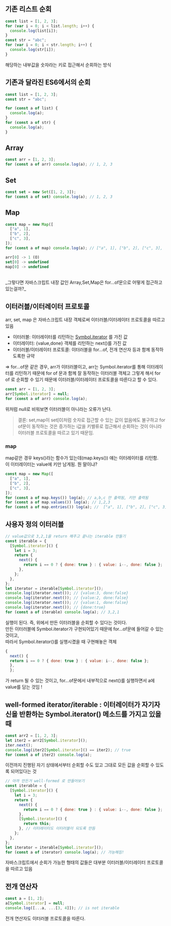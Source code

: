 ## 기존 리스트 순회

```javascript
const list = [1, 2, 3];
for (var i = 0; i < list.length; i++) {
  console.log(list[i]);
}
const str = "abc";
for (var i = 0; i < str.length; i++) {
  console.log(str[i]);
}
```

해당하는 내부값을 숫자라는 키로 접근해서 순회하는 방식

## 기존과 달라진 ES6에서의 순회

```javascript
const list = [1, 2, 3];
const str = "abc";

for (const a of list) {
  console.log(a);
}
for (const a of str) {
  console.log(a);
}
```

## Array

```javascript
const arr = [1, 2, 3];
for (const a of arr) console.log(a); // 1, 2, 3
```

## Set

```javascript
const set = new Set([1, 2, 3]);
for (const a of set) console.log(a); // 1, 2, 3
```

## Map

```javascript
const map = new Map([
  ["a", 1],
  ["b", 2],
  ["c", 3],
]);
for (const a of map) console.log(a); // ["a", 1], ["b", 2], ["c", 3],
```

```javascript
arr[0] -> 1 (O)
set[0] -> undefined
map[0] -> undefined
```

</br>
_그렇다면 자바스크립트 내장 값인 Array,Set,Map은 for...of문으로 어떻게 접근하고 있는걸까?_ </br>

## 이터러블/이터레이터 프로토콜

arr, set, map 은 자바스크립트 내장 객체로써 이터러블/이터레이터 프로토콜을 따르고있음</br>

- 이터러블: 이터레이터를 리턴하는 [Symbol.iterator]() 를 가진 값
- 이터레이터: {value,done} 객체를 리턴하는 next()를 가진 값
- 이터러블/이터레이터 프로토콜: 이터러블을 for...of, 전개 연산자 등과 함께 동작하도록한 규약

=> for...of문 같은 경우, arr가 이터러블이고, arr는 Symbol.iterator를 통해 이터레이터를 리턴하기 때문에 for of 문과 함께 잘 동작하는 이터러블 객체고 그렇게 해서 for of 로 순회할 수 있기 때문에 이터러블/이터레이터 프로토콜을 따른다고 할 수 있다.

```javascript
const arr = [1, 2, 3];
arr[Symbol.iterator] = null;
for (const a of arr) console.log(a);
```

위처럼 null로 비워보면 이터러블이 아니라는 오류가 난다.

> 결론: set,map이 set[0]처럼 숫자로 접근할 수 있는 값이 없음에도 불구하고 for of문이 동작하는 것은 증가하는 i값을 키밸류로 접근해서 순회하는 것이 아니라 이터러블 프로토콜을 따르고 있기 때문임.

### map

map같은 경우 keys()라는 함수가 있는데(map.keys()) 얘는 이터레이터를 리턴함.</br>
이 이터레이터는 value에 키만 남게됨.
뭔 말이냐?

```javascript
const map = new Map([
  ["a", 1],
  ["b", 2],
  ["c", 3],
]);
for (const a of map.keys()) log(a); // a,b,c 만 출력됨, 키만 출력됨
for (const a of map.values()) log(a); // 1,2,3
for (const a of map.entries()) log(a); //  ["a", 1], ["b", 2], ["c", 3]
```

## 사용자 정의 이터러블

```javascript
// value값으로 3,2,1을 return 해주고 끝나는 iterable 만들기
const iterable = {
  [Symbol.iterator]() {
    let i = 3;
    return {
      next() {
        return i == 0 ? { done: true } : { value: i--, done: false };
      },
    };
  },
};
let iterator = iterable[Symbol.iterator]();
console.log(iterator.next()); // {value:3, done:false}
console.log(iterator.next()); // {value:2, done:false}
console.log(iterator.next()); // {value:1, done:false}
console.log(iterator.next()); // {done:true}
for (const a of iterable) console.log(a); // 3,2,1
```

실행이 된다. 즉, 위에서 만든 이터러블을 순회할 수 있다는 것이다. </br>
만든 이터러블에 Symbol.iterator가 구현되어있기 때문에 for...of문에 들어갈 수 있는 것이고, </br>
따라서 Symbol.iterator()를 실행시켰을 때 구현해놓은 객체

```javascript
{
  next() {
  return i == 0 ? { done: true } : { value: i--, done: false };
  },
  };
```

가 return 될 수 있는 것이고,
for...of문에서 내부적으로 next()를 실행하면서 a에 value를 담는 것임 !

## well-formed iterator/iterable : 이터레이터가 자기자신을 반환하는 Symbol.iterator() 메소드를 가지고 있을 때

```javascript
const arr2 = [1, 2, 3];
let iter2 = arr2[Symbol.iterator]();
iter.next();
console.log(iter2[Symbol.iterator]() == iter2); // true
for (const a of iter2) console.log(a);
```

이전까지 진행된 자기 상태에서부터 순회할 수도 있고 그대로 모든 값을 순회할 수 있도록 되어있다는 것

```javascript
// 아까 만든거 well-formed 로 만들어보기
const iterable = {
  [Symbol.iterator]() {
    let i = 3;
    return {
      next() {
        return i == 0 ? { done: true } : { value: i--, done: false };
      },
      [Symbol.iterator]() {
        return this;
      }, // 이터레이터도 이터러블이 되도록 만듬
    };
  },
};
let iterator = iterable[Symbol.iterator]();
for (const a of iterator) console.log(a); // 가능해짐!
```

자바스크립트에서 순회가 가능한 형태의 값들은 대부분 이터러블/이터레이터 프로토콜을 따르고 있음

## 전개 연산자

```javascript
const a = [1, 2];
a[Symbol.iterator] = null;
console.log([...a, ...[3, 4]]); // is not iterable
```

전개 연산자도 이터러블 프로토콜을 따른다.
